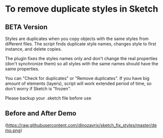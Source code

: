 # To remove duplicate styles in Sketch

## BETA Version


Styles are duplicates when you copy objects with the same styles from different files. The script finds duplicate style names, changes style to first instance, and delete copies. 

The plugin fixes the styles names only and don't change the real properties (don't synchronize them) so all styles with the same names should have the same properties.

You can "Check for duplicates" or "Remove duplicates". If you have big amount of elements (layers), script will work extended period of time, so don't worry if Sketch is "frozen".

Please backup your .sketch file before use


## Before and After Demo
(https://raw.githubusercontent.com/dinozavrix/sketch_fix_styles/master/demo.png)